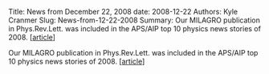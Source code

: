 Title: News from December 22, 2008
date: 2008-12-22
Authors: Kyle Cranmer
Slug: News-from-12-22-2008
Summary:  Our MILAGRO publication in Phys.Rev.Lett. was included in the APS/AIP top 10 physics news stories of 2008.  [<a href="http//www.aip.org/pnu/2008/split/879-1.html">article</a>]

 

 Our MILAGRO publication in Phys.Rev.Lett. was included in the APS/AIP top 10 physics news stories of 2008.  [<a href="http//www.aip.org/pnu/2008/split/879-1.html">article</a>]

 